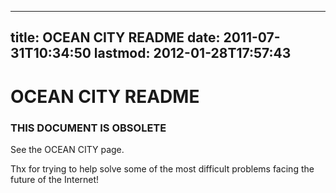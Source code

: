
---
title: OCEAN CITY README
date: 2011-07-31T10:34:50
lastmod: 2012-01-28T17:57:43
---
OCEAN CITY README
=================

### THIS DOCUMENT IS OBSOLETE

See the <link>OCEAN CITY</link> page.

Thx for trying to help solve some of the most difficult problems facing
the future of the Internet!
